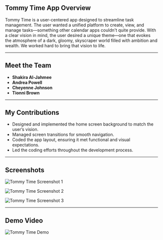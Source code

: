 ## Tommy Time App Overview

Tommy Time is a user-centered app designed to streamline task management. The user wanted a unified platform to create, view, and manage tasks—something other calendar apps couldn't quite provide. With a clear vision in mind, the user desired a unique theme—one that evokes the atmosphere of a dark, gloomy, skyscraper world filled with ambition and wealth. We worked hard to bring that vision to life.

---

## Meet the Team

- **Shakira Al-Jahmee**  
- **Andrea Powell**  
- **Cheyenne Johnson**  
- **Tionni Brown**

---

## My Contributions

- Designed and implemented the home screen background to match the user’s vision.
- Managed screen transitions for smooth navigation.
- Coded the app layout, ensuring it met functional and visual expectations.
- Led the coding efforts throughout the development process.

---

## Screenshots

![Tommy Time Screenshot 1](https://github.com/user-attachments/assets/28550e81-7c92-4ac7-a54f-5e450815e276)

![Tommy Time Screenshot 2](https://github.com/user-attachments/assets/8a50c2cd-99ed-4af3-9e50-a263a159e282)

![Tommy Time Screenshot 3](https://github.com/user-attachments/assets/fc09f14f-552b-451a-a739-b2edc40762bd)

---

## Demo Video

![Tommy Time Demo](https://github.com/user-attachments/assets/96f598cc-cfec-4f59-9eb4-0111bf36508e)
